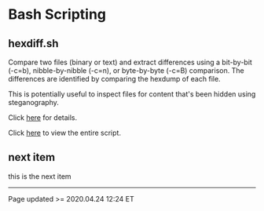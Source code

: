 # Bash Scripting

## hexdiff.sh

Compare two files (binary or text) and extract differences using a bit-by-bit (-c=b), nibble-by-nibble (-c=n), or byte-by-byte (-c=B) comparison. The differences are identified by comparing the hexdump of each file.

This is potentially useful to inspect files for content that's been hidden using steganography.

Click [here](hexdiff.md) for details.

Click [here](https://www.scheidel.net/library/hexdiff.sh.txt) to view the entire script.

## next item

this is the next item

<hr class="tight"><p class="timestamp">Page updated >= 2020.04.24 12:24 ET</p>
